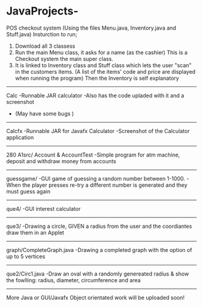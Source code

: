 # JavaProjects-

POS checkout system
(Using the files Menu.java, Inventory.java and Stuff.java) 
 Insturction to run;
 1) Download all 3 classess
2) Run the main Menu class, it asks for a name (as the cashier) This is a Checkout system the main super class.
3) It is linked to Inventory class and Stuff class which lets the user "scan" in the customers items. (A list of the items' code and price are displayed when running the program)
Then the Inventory is self explanatory 





--------------------------------------------
Calc
-Runnable JAR calculator
-Also has the code upladed with it and a screenshot 
- (May have some bugs )

--------------------------------------------
Calcfx
-Runnable JAR for Javafx Calculator 
-Screenshot of the Calculator application 

--------------------------------------------
280 A1src/ Account & AccountTest 
-Simple program for atm machine, deposit and withdraw money from accounts 


--------------------------------------------
guessgame/ 
-GUI game of guessing a random number between 1-1000. 
-When the player presses re-try a different number is generated and they must guess again

--------------------------------------------

que4/ 
-GUI interest calculator 

--------------------------------------------
que3/
 -Drawing a circle, GIVEN a radius
  from the user and the coordiantes
  draw them in an Applet

--------------------------------------------

graph/CompleteGraph.java
-Drawing a completed graph with the option of up to 5 vertices

--------------------------------------------
que2/Circ1.java
-Draw an oval with a randomly genereated radius & show the fowlling:
radius, diameter, circumference and area

--------------------------------------------
More Java or GUI/Javafx Object orientated work will be uploaded soon! 
